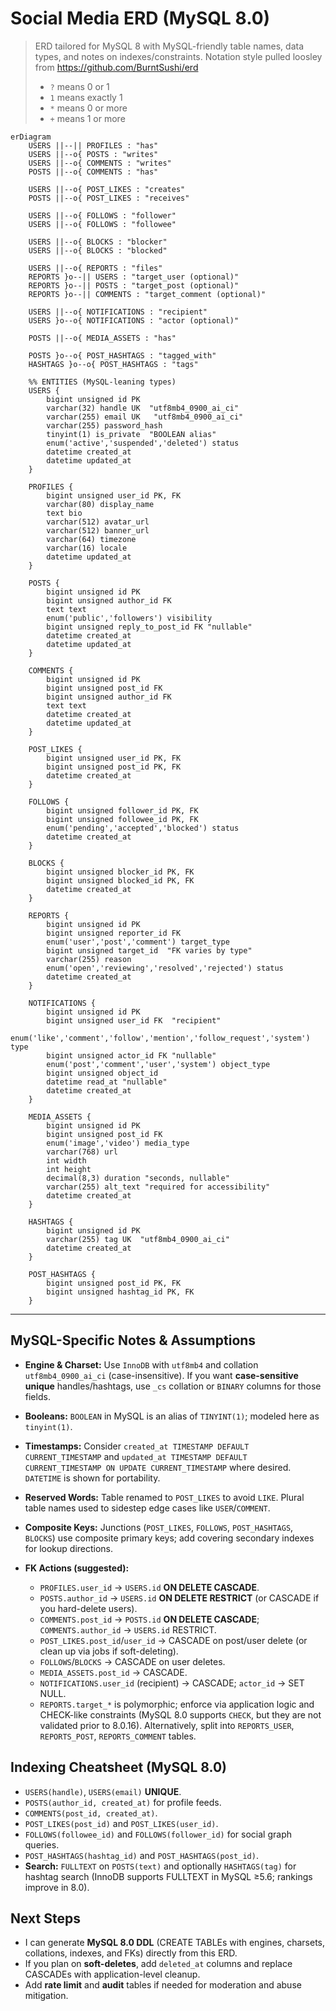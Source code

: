# Social Media ERD (MySQL 8.0)

> ERD tailored for MySQL 8 with MySQL-friendly table names, data types, and notes on indexes/constraints.
> Notation style pulled loosley from https://github.com/BurntSushi/erd
> - `?` means 0 or 1
> - `1` means exactly 1
> - `*` means 0 or more
> - `+` means 1 or more

```mermaid
erDiagram
    USERS ||--|| PROFILES : "has"
    USERS ||--o{ POSTS : "writes"
    USERS ||--o{ COMMENTS : "writes"
    POSTS ||--o{ COMMENTS : "has"

    USERS ||--o{ POST_LIKES : "creates"
    POSTS ||--o{ POST_LIKES : "receives"

    USERS ||--o{ FOLLOWS : "follower"
    USERS ||--o{ FOLLOWS : "followee"

    USERS ||--o{ BLOCKS : "blocker"
    USERS ||--o{ BLOCKS : "blocked"

    USERS ||--o{ REPORTS : "files"
    REPORTS }o--|| USERS : "target_user (optional)"
    REPORTS }o--|| POSTS : "target_post (optional)"
    REPORTS }o--|| COMMENTS : "target_comment (optional)"

    USERS ||--o{ NOTIFICATIONS : "recipient"
    USERS }o--o{ NOTIFICATIONS : "actor (optional)"

    POSTS ||--o{ MEDIA_ASSETS : "has"

    POSTS }o--o{ POST_HASHTAGS : "tagged_with"
    HASHTAGS }o--o{ POST_HASHTAGS : "tags"

    %% ENTITIES (MySQL-leaning types)
    USERS {
        bigint unsigned id PK
        varchar(32) handle UK  "utf8mb4_0900_ai_ci"
        varchar(255) email UK   "utf8mb4_0900_ai_ci"
        varchar(255) password_hash
        tinyint(1) is_private  "BOOLEAN alias"
        enum('active','suspended','deleted') status
        datetime created_at
        datetime updated_at
    }

    PROFILES {
        bigint unsigned user_id PK, FK
        varchar(80) display_name
        text bio
        varchar(512) avatar_url
        varchar(512) banner_url
        varchar(64) timezone
        varchar(16) locale
        datetime updated_at
    }

    POSTS {
        bigint unsigned id PK
        bigint unsigned author_id FK
        text text
        enum('public','followers') visibility
        bigint unsigned reply_to_post_id FK "nullable"
        datetime created_at
        datetime updated_at
    }

    COMMENTS {
        bigint unsigned id PK
        bigint unsigned post_id FK
        bigint unsigned author_id FK
        text text
        datetime created_at
        datetime updated_at
    }

    POST_LIKES {
        bigint unsigned user_id PK, FK
        bigint unsigned post_id PK, FK
        datetime created_at
    }

    FOLLOWS {
        bigint unsigned follower_id PK, FK
        bigint unsigned followee_id PK, FK
        enum('pending','accepted','blocked') status
        datetime created_at
    }

    BLOCKS {
        bigint unsigned blocker_id PK, FK
        bigint unsigned blocked_id PK, FK
        datetime created_at
    }

    REPORTS {
        bigint unsigned id PK
        bigint unsigned reporter_id FK
        enum('user','post','comment') target_type
        bigint unsigned target_id  "FK varies by type"
        varchar(255) reason
        enum('open','reviewing','resolved','rejected') status
        datetime created_at
    }

    NOTIFICATIONS {
        bigint unsigned id PK
        bigint unsigned user_id FK  "recipient"
        enum('like','comment','follow','mention','follow_request','system') type
        bigint unsigned actor_id FK "nullable"
        enum('post','comment','user','system') object_type
        bigint unsigned object_id
        datetime read_at "nullable"
        datetime created_at
    }

    MEDIA_ASSETS {
        bigint unsigned id PK
        bigint unsigned post_id FK
        enum('image','video') media_type
        varchar(768) url
        int width
        int height
        decimal(8,3) duration "seconds, nullable"
        varchar(255) alt_text "required for accessibility"
        datetime created_at
    }

    HASHTAGS {
        bigint unsigned id PK
        varchar(255) tag UK  "utf8mb4_0900_ai_ci"
        datetime created_at
    }

    POST_HASHTAGS {
        bigint unsigned post_id PK, FK
        bigint unsigned hashtag_id PK, FK
    }
```

---

## MySQL-Specific Notes & Assumptions

* **Engine & Charset:** Use `InnoDB` with `utf8mb4` and collation `utf8mb4_0900_ai_ci` (case-insensitive). If you want **case-sensitive unique** handles/hashtags, use `_cs` collation or `BINARY` columns for those fields.
* **Booleans:** `BOOLEAN` in MySQL is an alias of `TINYINT(1)`; modeled here as `tinyint(1)`.
* **Timestamps:** Consider `created_at TIMESTAMP DEFAULT CURRENT_TIMESTAMP` and `updated_at TIMESTAMP DEFAULT CURRENT_TIMESTAMP ON UPDATE CURRENT_TIMESTAMP` where desired. `DATETIME` is shown for portability.
* **Reserved Words:** Table renamed to `POST_LIKES` to avoid `LIKE`. Plural table names used to sidestep edge cases like `USER`/`COMMENT`.
* **Composite Keys:** Junctions (`POST_LIKES`, `FOLLOWS`, `POST_HASHTAGS`, `BLOCKS`) use composite primary keys; add covering secondary indexes for lookup directions.
* **FK Actions (suggested):**

  * `PROFILES.user_id` → `USERS.id` **ON DELETE CASCADE**.
  * `POSTS.author_id` → `USERS.id` **ON DELETE RESTRICT** (or CASCADE if you hard-delete users).
  * `COMMENTS.post_id` → `POSTS.id` **ON DELETE CASCADE**; `COMMENTS.author_id` → `USERS.id` RESTRICT.
  * `POST_LIKES.post_id`/`user_id` → CASCADE on post/user delete (or clean up via jobs if soft-deleting).
  * `FOLLOWS`/`BLOCKS` → CASCADE on user deletes.
  * `MEDIA_ASSETS.post_id` → CASCADE.
  * `NOTIFICATIONS.user_id` (recipient) → CASCADE; `actor_id` → SET NULL.
  * `REPORTS.target_*` is polymorphic; enforce via application logic and CHECK-like constraints (MySQL 8.0 supports `CHECK`, but they are not validated prior to 8.0.16). Alternatively, split into `REPORTS_USER`, `REPORTS_POST`, `REPORTS_COMMENT` tables.

## Indexing Cheatsheet (MySQL 8.0)

* `USERS(handle)`, `USERS(email)` **UNIQUE**.
* `POSTS(author_id, created_at)` for profile feeds.
* `COMMENTS(post_id, created_at)`.
* `POST_LIKES(post_id)` and `POST_LIKES(user_id)`.
* `FOLLOWS(followee_id)` and `FOLLOWS(follower_id)` for social graph queries.
* `POST_HASHTAGS(hashtag_id)` and `POST_HASHTAGS(post_id)`.
* **Search:** `FULLTEXT` on `POSTS(text)` and optionally `HASHTAGS(tag)` for hashtag search (InnoDB supports FULLTEXT in MySQL ≥5.6; rankings improve in 8.0).

## Next Steps

* I can generate **MySQL 8.0 DDL** (CREATE TABLEs with engines, charsets, collations, indexes, and FKs) directly from this ERD.
* If you plan on **soft-deletes**, add `deleted_at` columns and replace CASCADEs with application-level cleanup.
* Add **rate limit** and **audit** tables if needed for moderation and abuse mitigation.
